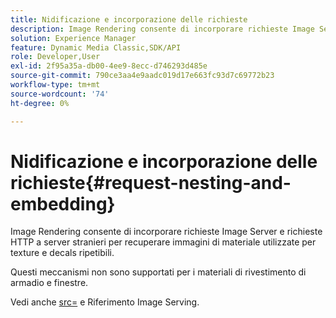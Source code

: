 ```yaml
---
title: Nidificazione e incorporazione delle richieste
description: Image Rendering consente di incorporare richieste Image Server e richieste HTTP a server stranieri per recuperare immagini di materiale utilizzate per texture e decals ripetibili.
solution: Experience Manager
feature: Dynamic Media Classic,SDK/API
role: Developer,User
exl-id: 2f95a35a-db00-4ee9-8ecc-d746293d485e
source-git-commit: 790ce3aa4e9aadc019d17e663fc93d7c69772b23
workflow-type: tm+mt
source-wordcount: '74'
ht-degree: 0%

---
```


# Nidificazione e incorporazione delle richieste{#request-nesting-and-embedding}

Image Rendering consente di incorporare richieste Image Server e richieste HTTP a server stranieri per recuperare immagini di materiale utilizzate per texture e decals ripetibili.

Questi meccanismi non sono supportati per i materiali di rivestimento di armadio e finestre.

Vedi anche [src=](../../../../../../ir-api/http-protocol/image-rendering-api-ref/c-ir-http-protocol-ref/c-ir-http-protocol-command-reference/r-ir-src.md#reference-62c98abad22149d68d405ed6aaff8272) e Riferimento Image Serving.
